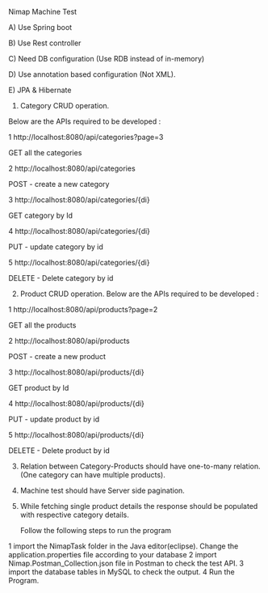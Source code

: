 Nimap Machine Test

A) Use Spring boot

B) Use Rest controller

C) Need DB configuration (Use RDB instead of in-memory)

D) Use annotation based configuration (Not XML).

E) JPA & Hibernate

 

1) Category CRUD operation.

Below are the APIs required to be developed :

1 http://localhost:8080/api/categories?page=3

GET all the categories

2 http://localhost:8080/api/categories

POST - create a new category

3 http://localhost:8080/api/categories/{di}

GET category by Id

4 http://localhost:8080/api/categories/{di}

PUT - update category by id

5 http://localhost:8080/api/categories/{di}

DELETE - Delete category by id

 
2) Product CRUD operation.
Below are the APIs required to be developed :

1 http://localhost:8080/api/products?page=2

GET all the products

2 http://localhost:8080/api/products

POST - create a new product

3 http://localhost:8080/api/products/{di}

GET product by Id

4 http://localhost:8080/api/products/{di}

PUT - update product by id

5 http://localhost:8080/api/products/{di}

DELETE - Delete product by id

3) Relation between Category-Products should have one-to-many relation. (One category can have multiple products).

4) Machine test should have Server side pagination.

5) While fetching single product details the response should be populated with respective category details.

   
   Follow the following steps to run the program
   
1 import the NimapTask folder in the Java editor(eclipse).
  Change the application.properties file according to your database
2 import Nimap.Postman_Collection.json file in Postman to check the test API.
3 import the database tables in MySQL to check the output.
4 Run the Program.

